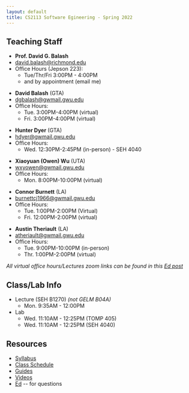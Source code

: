 ```yaml
---
layout: default
title: CS2113 Software Egineering - Spring 2022
---
```

## Teaching Staff
<div class="wrapper" markdown="0"><div class="footer-col-wrapper">
    <div class="footer-col two-col-1">
        <ul class="contact-list">
            <li><b>Prof. David G. Balash</b></li>
            <li><a href="mailto:david.balashv@richmond.edu">david.balash@richmond.edu</a></li>
            <li>Office Hours (Jepson 223):
                <ul>
                    <li>Tue/Thr/Fri 3:00PM - 4:00PM</li>
                    <li>and by appointment (email me)</li>
                </ul>
            </li>
        </ul>
        <ul class="contact-list">
            <li><b>David Balash</b> (GTA)</li>
            <li><a href="mailto:dgbalash@gwmail.gwu.edu">dgbalash@gwmail.gwu.edu</a> </li>
            <li>Office Hours:
                <ul>
                <li> Tue. 3:00PM-4:00PM (virtual)</li>
                <li> Fri. 3:00PM-4:00PM (virtual)</li>
                </ul>
            </li>
        </ul>
        <ul class="contact-list">
            <li><b>Hunter Dyer</b> (GTA)</li>
            <li><a href="mailto:hdyer@gwmail.gwu.edu">hdyer@gwmail.gwu.edu</a> </li>
            <li>Office Hours:
                <ul>
                <li> Wed. 12:30PM-2:45PM (in-person) - SEH 4040</li>
                </ul>
            </li>
        </ul>
    </div>    
    <div class="footer-col two-col-2">
            <ul class="contact-list">
            <li><b>Xiaoyuan (Owen) Wu</b> (UTA)</li>
            <li><a href="mailto:wxyowen@gwmail.gwu.edu">wxyowen@gwmail.gwu.edu</a></li>
            <li> Office Hours:
                <ul>
                <li> Mon. 8:00PM-10:00PM (virtual)</li>
                </ul>
            </li>
        </ul>
        <ul class="contact-list">
            <li><b>Connor Burnett</b> (LA)</li>
            <li><a href="mailto:burnettcj1966@gwmail.gwu.edu">burnettcj1966@gwmail.gwu.edu</a></li>
            <li> Office Hours:
                <ul>
                <li> Tue. 1:00PM-2:00PM (Virtual)</li>
                <li> Fri. 12:00PM-2:00PM (virtual)</li>
                </ul>
            </li>
        </ul>
        <ul class="contact-list">
            <li><b>Austin Theriault</b> (LA)</li>
            <li><a href="mailto:atheriault@gwmail.gwu.edu">atheriault@gwmail.gwu.edu</a></li>
            <li> Office Hours:
                <ul>
                <li> Tue. 9:00PM-10:00PM (in-person)</li>
                <li> Thr. 1:00PM-2:00PM (virtual)</li>
                </ul>
            </li>
        </ul>
    </div>
</div>
</div>

*All virtual office hours/Lectures zoom links can be found in this [Ed post](https://edstem.org/us/courses/16073/discussion/982222)*

## Class/Lab Info
* Lecture (SEH B1270) *(not GELM B04A)*
  * Mon. 9:35AM - 12:00PM 
* Lab
  * Wed. 11:10AM - 12:25PM (TOMP 405)
  * Wed. 11:10AM - 12:25PM (SEH 4040)

## Resources

* [Syllabus](/syllabus.html)
* [Class Schedule](/schedule.html)
* [Guides](/guides)
* [Videos](/videos)
* [Ed](https://us.edstem.org) -- for questions

